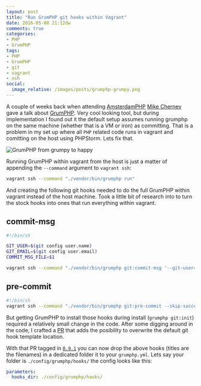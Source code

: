 ```yaml
---
layout: post
title: "Run GrumPHP git hooks within Vagrant"
date: 2016-05-08 21:12dw
comments: true
categories:
- PHP
- GrumPHP
tags:
- PHP
- GrumPHP
- git
- vagrant
- ssh
social:
  image_relative: /images/posts/grumphp-grumpy.png
---
```


A couple of weeks back when attending [AmsterdamPHP](https://php.amsterdam/) [Mike Chernev](https://twitter.com/MikeChernev) gave a talk about [GrumPHP](https://github.com/phpro/grumphp). Very cool looking tool, but during implementation I found out it the default setup assumes running grumphp on the same machine (whether that is a VM or iron) as committing. That is a problem in my set up where all `PHP` related code runs in vagrant and comitting on the host using PHPStorm. Lets fix that. 

![GrumPHP from grumpy to happy](/images/posts/grumphp-grumpy-to-happy.gif)

<!-- More -->

Running GrumPHP within vagrant from the host is just a matter of appending the `--command` argument to `vagrant ssh`:

```bash
vagrant ssh --command "./vendor/bin/grumphp run"
```

And creating the following git hooks needed to do the full GrumPHP within vagrant instead of the host machine. Took a little bit of research into to turn the stock hooks into ones that run everything within vagrant.

## commit-msg
```bash
#!/bin/sh

GIT_USER=$(git config user.name)
GIT_EMAIL=$(git config user.email)
COMMIT_MSG_FILE=$1

vagrant ssh --command "./vendor/bin/grumphp git:commit-msg '--git-user=$GIT_USER' '--git-email=$GIT_EMAIL' '$COMMIT_MSG_FILE'"
```

## pre-commit
```bash
#!/bin/sh
vagrant ssh --command "./vendor/bin/grumphp git:pre-commit --skip-success-output"
```

But getting GrumPHP to install those hooks during install (`grumphp git:init`) required a relatively small change in the code. After some digging around in the code, I crafted a [PR](https://github.com/phpro/grumphp/pull/143) that adds the posibility to overwrite the default git hook template location.

With that PR tagged in [`0.9.1`](https://github.com/phpro/grumphp/releases/tag/v0.9.1) you can now drop the above hooks (titles are the filenames) in a dedicated folder it to your `grumphp.yml`. Lets say your folder is `./config/grumphp/hooks/` the config looks like this:

```yml
parameters:
  hooks_dir: ./config/grumphp/hooks/
```
